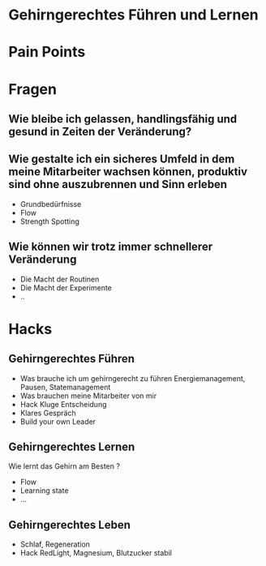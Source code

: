 # Gehirngerechtes Führen und Lernen

# Pain Points
# Fragen
## Wie bleibe ich gelassen, handlingsfähig und gesund in Zeiten der Veränderung?
## Wie gestalte ich ein sicheres Umfeld in dem meine Mitarbeiter wachsen können, produktiv sind ohne auszubrennen und Sinn erleben
- Grundbedürfnisse
- Flow
- Strength Spotting

## Wie können wir trotz immer schnellerer Veränderung 
- Die Macht der Routinen
- Die Macht der Experimente
- ..

# Hacks
## Gehirngerechtes Führen
- Was brauche ich um gehirngerecht zu führen
Energiemanagement, Pausen, Statemanagement
- Was brauchen meine Mitarbeiter von mir
- Hack Kluge Entscheidung
- Klares Gespräch
- Build your own Leader
  
## Gehirngerechtes Lernen
Wie lernt das Gehirn am Besten ?
- Flow
- Learning state
- ...
## Gehirngerechtes Leben
- Schlaf, Regeneration
- Hack RedLight, Magnesium, Blutzucker stabil

